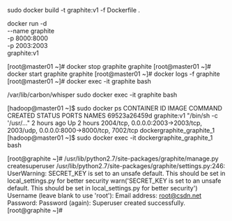 sudo docker build -t graphite:v1 -f Dockerfile .

docker run -d \
  --name graphite \
  -p 8000:8000 \
  -p 2003:2003 \
  graphite:v1


[root@master01 ~]# docker stop graphite 
graphite
[root@master01 ~]# docker start graphite 
graphite
[root@master01 ~]# docker logs -f graphite 
[root@master01 ~]# docker exec -it graphite bash


/var/lib/carbon/whisper
sudo docker exec -it graphite bash

[hadoop@master01 ~]$ sudo docker ps
CONTAINER ID        IMAGE               COMMAND                  CREATED             STATUS              PORTS                                                                          NAMES
69523a26459d        graphite:v1         "/bin/sh -c '/usr/..."   2 hours ago         Up 2 hours          2004/tcp, 0.0.0.0:2003->2003/tcp, 2003/udp, 0.0.0.0:8000->8000/tcp, 7002/tcp   dockergraphite_graphite_1
[hadoop@master01 ~]$ sudo docker exec -it dockergraphite_graphite_1 bash

[root@graphite ~]# /usr/lib/python2.7/site-packages/graphite/manage.py createsuperuser
/usr/lib/python2.7/site-packages/graphite/settings.py:246: UserWarning: SECRET_KEY is set to an unsafe default. This should be set in local_settings.py for better security
  warn('SECRET_KEY is set to an unsafe default. This should be set in local_settings.py for better security')
Username (leave blank to use 'root'): 
Email address: root@csdn.net
Password: 
Password (again): 
Superuser created successfully.
[root@graphite ~]# 
